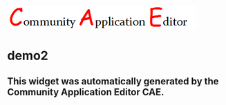 ![CAE](https://github.com/patricia-cae/application-116/blob/gh-pages/frontendComponent-160/img/logo.png)  

demo2
===================


This widget was automatically generated by the Community Application Editor CAE.  
---------------
